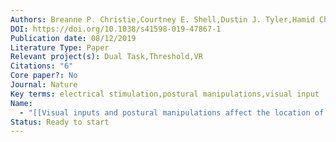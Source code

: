 ```yaml
---
Authors: Breanne P. Christie,Courtney E. Shell,Dustin J. Tyler,Hamid Charkhkar,Paul D. Marasco,Ronald J. Triolo
DOI: https://doi.org/10.1038/s41598-019-47867-1
Publication date: 08/12/2019
Literature Type: Paper
Relevant project(s): Dual Task,Threshold,VR
Citations: "6"
Core paper?: No
Journal: Nature
Key terms: electrical stimulation,postural manipulations,visual input
Name:
  - "[[Visual inputs and postural manipulations affect the location of somatosensory percepts elicited by electrical stimulation]]"
Status: Ready to start
---
```

